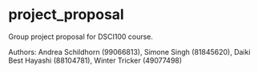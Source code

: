 # project_proposal

Group project proposal for DSCI100 course.

Authors: Andrea Schildhorn (99066813), Simone Singh (81845620), Daiki Best Hayashi (88104781), Winter Tricker (49077498)
